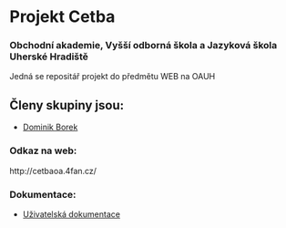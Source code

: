 # Projekt Cetba 
### Obchodní akademie, Vyšší odborná škola a Jazyková škola Uherské Hradiště
 
Jedná se repositář projekt do předmětu WEB na OAUH
 
## Členy skupiny jsou:

- [Dominik Borek](https://github.com/Hellman666)

### Odkaz na web:
<p>
    http://cetbaoa.4fan.cz/
</p>

### Dokumentace:
- [Uživatelská dokumentace](https://github.com/Hellman666/cetba/blob/master/%C4%8Detba_dokumentace.pdf)
